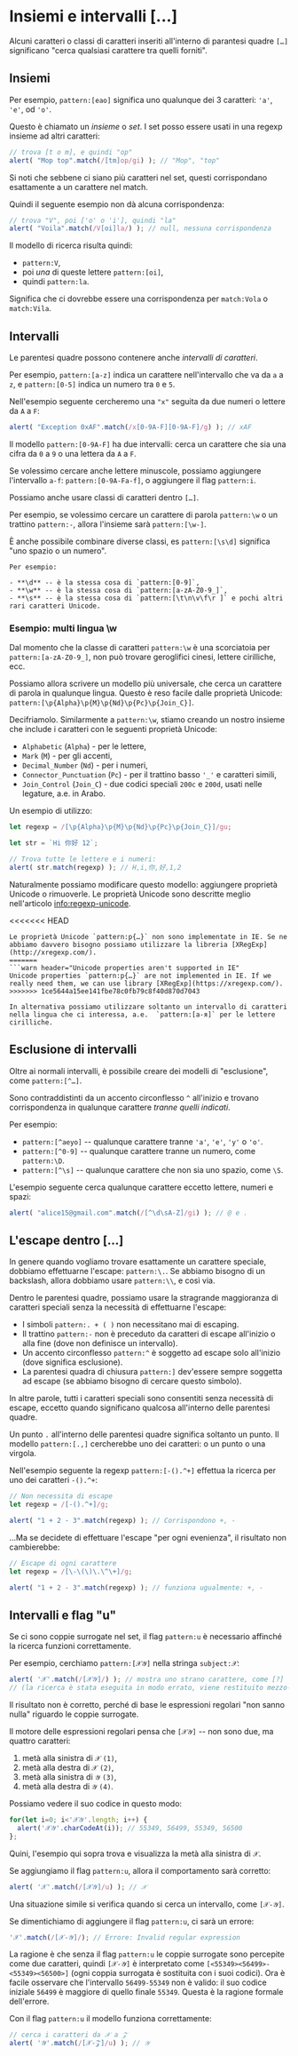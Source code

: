 # Insiemi e intervalli [...]

Alcuni caratteri o classi di caratteri inseriti all'interno di parantesi quadre `[…]` significano "cerca qualsiasi carattere tra quelli forniti".

## Insiemi

Per esempio, `pattern:[eao]` significa uno qualunque dei 3 caratteri: `'a'`, `'e'`, od `'o'`.

Questo è chiamato un *insieme* o *set*. I set posso essere usati in una regexp insieme ad altri caratteri:

```js run
// trova [t o m], e quindi "op"
alert( "Mop top".match(/[tm]op/gi) ); // "Mop", "top"
```

Si noti che sebbene ci siano più caratteri nel set, questi corrispondano esattamente a un carattere nel match.

Quindi il seguente esempio non dà alcuna corrispondenza:

```js run
// trova "V", poi ['o' o 'i'], quindi "la"
alert( "Voila".match(/V[oi]la/) ); // null, nessuna corrispondenza
```

Il modello di ricerca risulta quindi:

- `pattern:V`,
- poi *una* di queste lettere `pattern:[oi]`,
- quindi `pattern:la`.

Significa che ci dovrebbe essere una corrispondenza per `match:Vola` o `match:Vila`.

## Intervalli

Le parentesi quadre possono contenere anche *intervalli di caratteri*.

Per esempio, `pattern:[a-z]` indica un carattere nell'intervallo che va da `a` a `z`, e `pattern:[0-5]` indica un numero tra `0` e `5`.

Nell'esempio seguente cercheremo una `"x"` seguita da due numeri o lettere da `A` a `F`:

```js run
alert( "Exception 0xAF".match(/x[0-9A-F][0-9A-F]/g) ); // xAF
```

Il modello `pattern:[0-9A-F]` ha due intervalli: cerca un carattere che sia una cifra da `0` a `9` o una lettera da `A` a `F`.

Se volessimo cercare anche lettere minuscole, possiamo aggiungere l'intervallo `a-f`: `pattern:[0-9A-Fa-f]`, o aggiungere il flag `pattern:i`.

Possiamo anche usare classi di caratteri dentro `[…]`.

Per esempio, se volessimo cercare un carattere di parola `pattern:\w` o un trattino `pattern:-`, allora l'insieme sarà `pattern:[\w-]`.

È anche possibile combinare diverse classi, es `pattern:[\s\d]` significa "uno spazio o un numero".

```smart header="Le classi di caratteri sono abbreviazioni per determinati set di caratteri"
Per esempio:

- **\d** -- è la stessa cosa di `pattern:[0-9]`,
- **\w** -- è la stessa cosa di `pattern:[a-zA-Z0-9_]`,
- **\s** -- è la stessa cosa di `pattern:[\t\n\v\f\r ]` e pochi altri rari caratteri Unicode.
```

### Esempio: multi lingua \w

Dal momento che la classe di caratteri `pattern:\w` è una scorciatoia per `pattern:[a-zA-Z0-9_]`, non può trovare geroglifici cinesi, lettere cirilliche, ecc.

Possiamo allora scrivere un modello più universale, che cerca un carattere di parola in qualunque lingua. Questo è reso facile dalle proprietà Unicode: `pattern:[\p{Alpha}\p{M}\p{Nd}\p{Pc}\p{Join_C}]`.

Decifriamolo. Similarmente a `pattern:\w`, stiamo creando un nostro insieme che include i caratteri con le seguenti proprietà Unicode:

- `Alphabetic` (`Alpha`) - per le lettere,
- `Mark` (`M`) - per gli accenti,
- `Decimal_Number` (`Nd`) - per i numeri,
- `Connector_Punctuation` (`Pc`) - per il trattino basso `'_'` e caratteri simili,
- `Join_Control` (`Join_C`) - due codici speciali `200c` e `200d`, usati nelle legature, a.e. in Arabo.

Un esempio di utilizzo:

```js run
let regexp = /[\p{Alpha}\p{M}\p{Nd}\p{Pc}\p{Join_C}]/gu;

let str = `Hi 你好 12`;

// Trova tutte le lettere e i numeri:
alert( str.match(regexp) ); // H,i,你,好,1,2
```

Naturalmente possiamo modificare questo modello: aggiungere proprietà Unicode o rimuoverle. Le proprietà Unicode sono descritte meglio nell'articolo <info:regexp-unicode>.

<<<<<<< HEAD
```warn header="Le proprietà Unicode non sono supportate da IE"
Le proprietà Unicode `pattern:p{…}` non sono implementate in IE. Se ne abbiamo davvero bisogno possiamo utilizzare la libreria [XRegExp](http://xregexp.com/).
=======
```warn header="Unicode properties aren't supported in IE"
Unicode properties `pattern:p{…}` are not implemented in IE. If we really need them, we can use library [XRegExp](https://xregexp.com/).
>>>>>>> 1ce5644a15ee141fbe78c0fb79c8f40d870d7043

In alternativa possiamo utilizzare soltanto un intervallo di caratteri nella lingua che ci interessa, a.e.  `pattern:[а-я]` per le lettere cirilliche.
```

## Esclusione di intervalli

Oltre ai normali intervalli, è possibile creare dei modelli di "esclusione", come `pattern:[^…]`.

Sono contraddistinti da un accento circonflesso `^` all'inizio e trovano corrispondenza in qualunque carattere *tranne quelli indicati*.

Per esempio:

- `pattern:[^aeyo]` -- qualunque carattere tranne  `'a'`, `'e'`, `'y'` o `'o'`.
- `pattern:[^0-9]` -- qualunque carattere tranne un numero, come `pattern:\D`.
- `pattern:[^\s]` -- qualunque carattere che non sia uno spazio, come `\S`.

L'esempio seguente cerca qualunque carattere eccetto lettere, numeri e spazi:

```js run
alert( "alice15@gmail.com".match(/[^\d\sA-Z]/gi) ); // @ e .
```

## L'escape dentro […]

In genere quando vogliamo trovare esattamente un carattere speciale, dobbiamo effettuarne l'escape: `pattern:\.`. Se abbiamo bisogno di un backslash, allora dobbiamo usare `pattern:\\`, e così via.

Dentro le parentesi quadre, possiamo usare la stragrande maggioranza di caratteri speciali senza la necessità di effettuarne l'escape:

- I simboli `pattern:. + ( )` non necessitano mai di escaping.
- Il trattino `pattern:-` non è preceduto da caratteri di escape all'inizio o alla fine (dove non definisce un intervallo).
- Un accento circonflesso `pattern:^` è soggetto ad escape solo all'inizio (dove significa esclusione).
- La parentesi quadra di chiusura `pattern:]` dev'essere sempre soggetta ad escape (se abbiamo bisogno di cercare questo simbolo).

In altre parole, tutti i caratteri speciali sono consentiti senza necessità di escape, eccetto quando significano qualcosa all'interno delle parentesi quadre.

Un punto `.` all'interno delle parentesi quadre significa soltanto un punto. Il modello `pattern:[.,]` cercherebbe uno dei caratteri: o un punto o una virgola.

Nell'esempio seguente la regexp `pattern:[-().^+]` effettua la ricerca per uno dei caratteri `-().^+`:

```js run
// Non necessita di escape
let regexp = /[-().^+]/g;

alert( "1 + 2 - 3".match(regexp) ); // Corrispondono +, -
```

...Ma se decidete di effettuare l'escape "per ogni evenienza", il risultato non cambierebbe:

```js run
// Escape di ogni carattere
let regexp = /[\-\(\)\.\^\+]/g;

alert( "1 + 2 - 3".match(regexp) ); // funziona ugualmente: +, -
```

## Intervalli e flag "u"

Se ci sono coppie surrogate nel set, il flag `pattern:u` è necessario affinché la ricerca funzioni correttamente.

Per esempio, cerchiamo `pattern:[𝒳𝒴]` nella stringa `subject:𝒳`:

```js run
alert( '𝒳'.match(/[𝒳𝒴]/) ); // mostra uno strano carattere, come [?]
// (la ricerca è stata eseguita in modo errato, viene restituito mezzo-carattere)
```

Il risultato non è corretto, perché di base le espressioni regolari "non sanno nulla" riguardo le coppie surrogate.

Il motore delle espressioni regolari pensa che `[𝒳𝒴]` -- non sono due, ma quattro caratteri:
1. metà alla sinistra di `𝒳` `(1)`,
2. metà alla destra di `𝒳` `(2)`,
3. metà alla sinistra di `𝒴` `(3)`,
4. metà alla destra di `𝒴` `(4)`.

Possiamo vedere il suo codice in questo modo:

```js run
for(let i=0; i<'𝒳𝒴'.length; i++) {
  alert('𝒳𝒴'.charCodeAt(i)); // 55349, 56499, 55349, 56500
};
```

Quini, l'esempio qui sopra trova e visualizza la metà alla sinistra di `𝒳`.

Se aggiungiamo il flag `pattern:u`, allora il comportamento sarà corretto:

```js run
alert( '𝒳'.match(/[𝒳𝒴]/u) ); // 𝒳
```

Una situazione simile si verifica quando si cerca un intervallo, come `[𝒳-𝒴]`.

Se dimentichiamo di aggiungere il flag `pattern:u`, ci sarà un errore:

```js run
'𝒳'.match(/[𝒳-𝒴]/); // Errore: Invalid regular expression
```

La ragione è che senza il flag `pattern:u` le coppie surrogate sono percepite come due caratteri, quindi `[𝒳-𝒴]` è interpretato come `[<55349><56499>-<55349><56500>]` (ogni coppia surrogata è sostituita con i suoi codici). Ora è facile osservare che l'intervallo `56499-55349` non è valido: il suo codice iniziale `56499` è maggiore di quello finale `55349`. Questa è la ragione formale dell'errore.

Con il flag `pattern:u` il modello funziona correttamente:

```js run
// cerca i caratteri da 𝒳 a 𝒵
alert( '𝒴'.match(/[𝒳-𝒵]/u) ); // 𝒴
```
